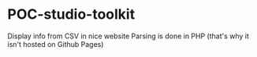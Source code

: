 # POC-studio-toolkit
Display info from CSV in nice website
Parsing is done in PHP (that's why it isn't hosted on Github Pages)
